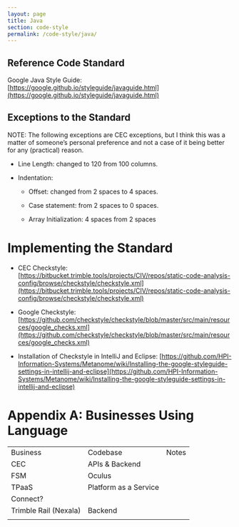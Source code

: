 ```yaml
---
layout: page
title: Java
section: code-style
permalink: /code-style/java/
---
```


## Reference Code Standard

Google Java Style Guide: [https://google.github.io/styleguide/javaguide.html](https://google.github.io/styleguide/javaguide.html)

## Exceptions to the Standard

NOTE: The following exceptions are CEC exceptions, but I think this was a matter of someone’s personal preference and not a case of it being better for any (practical) reason.

* Line Length: changed to 120 from 100 columns.

* Indentation:

    * Offset: changed from 2 spaces to 4 spaces.

    * Case statement: from 2 spaces to 0 spaces.

    * Array Initialization: 4 spaces from 2 spaces

# Implementing the Standard

* CEC Checkstyle: [https://bitbucket.trimble.tools/projects/CIV/repos/static-code-analysis-config/browse/checkstyle/checkstyle.xml](https://bitbucket.trimble.tools/projects/CIV/repos/static-code-analysis-config/browse/checkstyle/checkstyle.xml)

* Google Checkstyle: [https://github.com/checkstyle/checkstyle/blob/master/src/main/resources/google_checks.xml](https://github.com/checkstyle/checkstyle/blob/master/src/main/resources/google_checks.xml)

* Installation of Checkstyle in IntelliJ and Eclipse: [https://github.com/HPI-Information-Systems/Metanome/wiki/Installing-the-google-styleguide-settings-in-intellij-and-eclipse](https://github.com/HPI-Information-Systems/Metanome/wiki/Installing-the-google-styleguide-settings-in-intellij-and-eclipse)

# Appendix A: Businesses Using Language

<table>
  <tr>
    <td>Business</td>
    <td>Codebase</td>
    <td>Notes</td>
  </tr>
  <tr>
    <td>CEC</td>
    <td>APIs & Backend</td>
    <td></td>
  </tr>
  <tr>
    <td>FSM</td>
    <td>Oculus</td>
    <td></td>
  </tr>
  <tr>
    <td>TPaaS</td>
    <td>Platform as a Service</td>
    <td></td>
  </tr>
  <tr>
    <td>Connect?</td>
    <td></td>
    <td></td>
  </tr>
  <tr>
    <td>Trimble Rail (Nexala)</td>
    <td>Backend</td>
    <td></td>
  </tr>
  <tr>
    <td></td>
    <td></td>
    <td></td>
  </tr>
</table>
